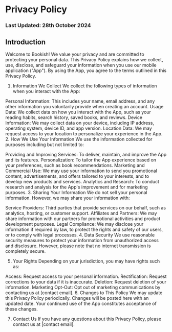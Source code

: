 # Privacy Policy
### Last Updated: 28th October 2024

## Introduction

Welcome to Bookish! We value your privacy and are committed to protecting your personal data. This Privacy Policy explains how we collect, use, disclose, and safeguard your information when you use our mobile application ("App"). By using the App, you agree to the terms outlined in this Privacy Policy.

1. Information We Collect
   We collect the following types of information when you interact with the App:

Personal Information: This includes your name, email address, and any other information you voluntarily provide when creating an account.
Usage Data: We collect data on how you interact with the App, such as your reading habits, search history, saved books, and reviews.
Device Information: We may collect data on your device, including IP address, operating system, device ID, and app version.
Location Data: We may request access to your location to personalize your experience in the App.
2. How We Use Your Information
   We use the information collected for purposes including but not limited to:

Providing and Improving Services: To deliver, maintain, and improve the App and its features.
Personalization: To tailor the App experience based on your preferences, such as book recommendations.
Marketing and Commercial Use: We may use your information to send you promotional content, advertisements, and offers tailored to your interests, and to develop new products and services.
Analytics and Research: To conduct research and analysis for the App's improvement and for marketing purposes.
3. Sharing Your Information
   We do not sell your personal information. However, we may share your information with:

Service Providers: Third parties that provide services on our behalf, such as analytics, hosting, or customer support.
Affiliates and Partners: We may share information with our partners for promotional activities and product development purposes.
Legal Compliance: We may disclose your information if required by law, to protect the rights and safety of our users, or to comply with legal processes.
4. Data Security
   We use reasonable security measures to protect your information from unauthorized access and disclosure. However, please note that no internet transmission is completely secure.

5. Your Rights
   Depending on your jurisdiction, you may have rights such as:

Access: Request access to your personal information.
Rectification: Request corrections to your data if it is inaccurate.
Deletion: Request deletion of your information.
Marketing Opt-Out: Opt out of marketing communications by contacting us at [contact email].
6. Changes to This Policy
   We may update this Privacy Policy periodically. Changes will be posted here with an updated date. Your continued use of the App constitutes acceptance of these changes.

7. Contact Us
   If you have any questions about this Privacy Policy, please contact us at [contact email].

